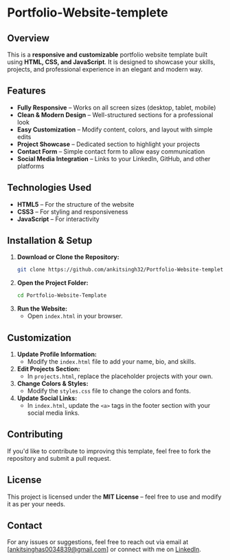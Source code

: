 # Portfolio-Website-templete
## Overview
This is a **responsive and customizable** portfolio website template built using **HTML, CSS, and JavaScript**. It is designed to showcase your skills, projects, and professional experience in an elegant and modern way.

## Features
- **Fully Responsive** – Works on all screen sizes (desktop, tablet, mobile)
- **Clean & Modern Design** – Well-structured sections for a professional look
- **Easy Customization** – Modify content, colors, and layout with simple edits
- **Project Showcase** – Dedicated section to highlight your projects
- **Contact Form** – Simple contact form to allow easy communication
- **Social Media Integration** – Links to your LinkedIn, GitHub, and other platforms

## Technologies Used
- **HTML5** – For the structure of the website
- **CSS3** – For styling and responsiveness
- **JavaScript** – For interactivity

## Installation & Setup
1. **Download or Clone the Repository:**
   ```sh
   git clone https://github.com/ankitsingh32/Portfolio-Website-templete/tree/main
   ```
2. **Open the Project Folder:**
   ```sh
   cd Portfolio-Website-Template
   ```
3. **Run the Website:**
   - Open `index.html` in your browser.

## Customization
1. **Update Profile Information:**
   - Modify the `index.html` file to add your name, bio, and skills.
2. **Edit Projects Section:**
   - In `projects.html`, replace the placeholder projects with your own.
3. **Change Colors & Styles:**
   - Modify the `styles.css` file to change the colors and fonts.
4. **Update Social Links:**
   - In `index.html`, update the `<a>` tags in the footer section with your social media links.

## Contributing
If you'd like to contribute to improving this template, feel free to fork the repository and submit a pull request.

## License
This project is licensed under the **MIT License** – feel free to use and modify it as per your needs.

## Contact
For any issues or suggestions, feel free to reach out via email at [ankitsinghas0034839@gmail.com] or connect with me on [LinkedIn](https://linkedin.com/in/ankitsinghankit/).


 
